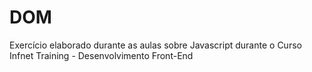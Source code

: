 # DOM
Exercício elaborado durante as aulas sobre Javascript durante o Curso Infnet Training - Desenvolvimento Front-End
